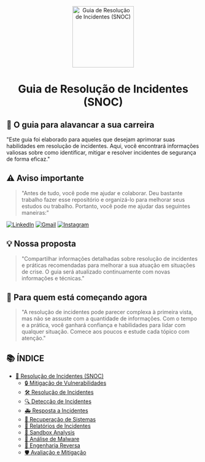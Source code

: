 <p align="center">
  <a href="https://www.scnsoft.com/blog-pictures/infrastructure/noc.png">
    <img src="./images/guia.png" alt="Guia de Resolução de Incidentes (SNOC)" width="160" height="160">
  </a>
  <h1 align="center">Guia de Resolução de Incidentes (SNOC)</h1>
</p>

## :dart: O guia para alavancar a sua carreira

"Este guia foi elaborado para aqueles que desejam aprimorar suas habilidades em resolução de incidentes. Aqui, você encontrará informações valiosas sobre como identificar, mitigar e resolver incidentes de segurança de forma eficaz."

## ⚠️ Aviso importante

> "Antes de tudo, você pode me ajudar e colaborar. Deu bastante trabalho fazer esse repositório e organizá-lo para melhorar seus estudos ou trabalho. Portanto, você pode me ajudar das seguintes maneiras:"

[![LinkedIn](https://img.shields.io/badge/-LinkedIn-%230077B5?style=for-the-badge&logo=linkedin&logoColor=white)](https://www.linkedin.com/in/gabriel-oliveira-215812184/)
[![Gmail](https://img.shields.io/badge/-Gmail-%23333?style=for-the-badge&logo=gmail&logoColor=white)](mailto:noc@controleti.net)
[![Instagram](https://img.shields.io/badge/-Instagram-%23E4405F?style=for-the-badge&logo=instagram&logoColor=white)](https://www.instagram.com/analistagabriel.exe/)

## 💡 Nossa proposta

> "Compartilhar informações detalhadas sobre resolução de incidentes e práticas recomendadas para melhorar a sua atuação em situações de crise. O guia será atualizado continuamente com novas informações e técnicas."

## :beginner: Para quem está começando agora

> "A resolução de incidentes pode parecer complexa à primeira vista, mas não se assuste com a quantidade de informações. Com o tempo e a prática, você ganhará confiança e habilidades para lidar com qualquer situação. Comece aos poucos e estude cada tópico com atenção."

## 📚 ÍNDICE

- [🚨 Resolução de Incidentes (SNOC)](#resolução-de-incidentes-snoc)
  - [🔒 Mitigação de Vulnerabilidades](#mitigação-de-vulnerabilidades)
  - [🛠️ Resolução de Incidentes](#resolução-de-incidentes)
  - [🔍 Detecção de Incidentes](#detecção-de-incidentes)
  - [🚑 Resposta a Incidentes](#resposta-a-incidentes)
  - [🔄 Recuperação de Sistemas](#recuperação-de-sistemas)
  - [📑 Relatórios de Incidentes](#relatórios-de-incidentes)
  - [🧪 Sandbox Analysis](#sandbox-analysis)
  - [🔬 Análise de Malware](#análise-de-malware)
  - [🔄 Engenharia Reversa](#engenharia-reversa)
  - [🛡️ Avaliação e Mitigação](#avaliação-e-mitigação)

